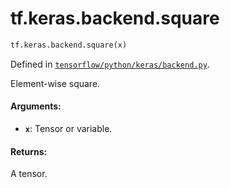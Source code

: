 <div itemscope itemtype="http://developers.google.com/ReferenceObject">
<meta itemprop="name" content="tf.keras.backend.square" />
<meta itemprop="path" content="Stable" />
</div>

# tf.keras.backend.square

``` python
tf.keras.backend.square(x)
```



Defined in [`tensorflow/python/keras/backend.py`](/code/stable/tensorflow/python/keras/backend.py).

Element-wise square.

#### Arguments:

* <b>`x`</b>: Tensor or variable.


#### Returns:

A tensor.